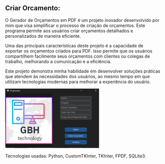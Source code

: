 ## Criar Orcamento:


O Gerador de Orçamentos em PDF é um projeto inovador desenvolvido por mim que visa simplificar o processo de criação de orçamentos. Este programa permite aos usuários criar orçamentos detalhados e personalizados de maneira eficiente.

Uma das principais características deste projeto é a capacidade de exportar os orçamentos criados para PDF. Isso permite que os usuários compartilhem facilmente seus orçamentos com clientes ou colegas de trabalho, melhorando a comunicação e a eficiência.

Este projeto demonstra minha habilidade em desenvolver soluções práticas que atendem às necessidades dos usuários, ao mesmo tempo em que utilizam tecnologias modernas para melhorar a experiência do usuário.

<img src="https://github.com/Gabriel-D-EV/CriarOrcamento/blob/main/img/orcamentos.png?raw=true" width="60%" height="auto">


Tecnologias usadas: Python, CustomTKInter, TKInter, FPDF, SQLite3.

